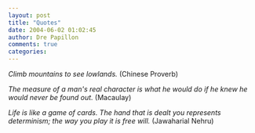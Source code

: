 ```yaml
---
layout: post
title: "Quotes"
date: 2004-06-02 01:02:45
author: Dre Papillon
comments: true
categories: 
---
```



*Climb mountains to see lowlands.*  (Chinese Proverb)

*The measure of a man's real character is what he would do if he knew he would never be found out.*  (Macaulay)

*Life is like a game of cards. The hand that is dealt you represents determinism; the way you play it is free will.*  (Jawaharial Nehru)